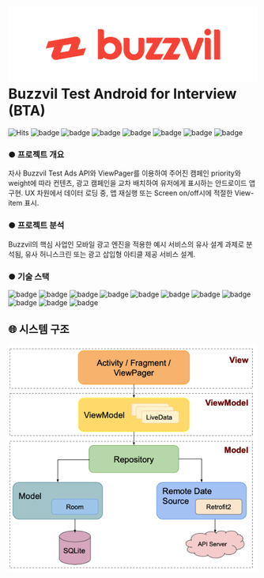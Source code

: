 # ![BuzzvilLogo](images/buzzvil_logo_red_rgb.png) Buzzvil Test Android for Interview (BTA)



![Hits](https://hits.seeyoufarm.com/api/count/incr/badge.svg?url=https%3A%2F%2Fgithub.com%2Fababqq%2Fbuzzvil-test-android&count_bg=%2379C83D&title_bg=%23555555&icon=&icon_color=%23E7E7E7&title=hits&edge_flat=false) ![badge](https://img.shields.io/github/languages/count/ababqq/buzzvil-test-android) ![badge](https://img.shields.io/github/languages/top/ababqq/buzzvil-test-android) ![badge](https://img.shields.io/github/languages/code-size/buzzvil-test-android) ![badge](https://img.shields.io/github/repo-size/ababqq/buzzvil-test-android) ![badge](https://img.shields.io/github/issues/ababqq/buzzvil-test-android) ![badge](https://img.shields.io/github/issues-closed/ababqq/buzzvil-test-android) ![badge](https://img.shields.io/github/last-commit/ababqq/buzzvil-test-android)





### ● 프로젝트 개요
자사 Buzzvil Test Ads API와 ViewPager를 이용하여 주어진 캠페인 priority와 weight에 따라 컨텐츠, 광고 캠페인을 교차 배치하여 유저에게 표시하는 안드로이드 앱 구현.
UX 차원에서 데이터 로딩 중, 앱 재실행 또는 Screen on/off시에 적절한 View-item 표시.


### ● 프로젝트 분석
Buzzvil의 핵심 사업인 모바일 광고 엔진을 적용한 예시 서비스의 유사 설계 과제로 분석됨,
유사 허니스크린 또는 광고 삽입형 아티클 제공 서비스 설계.


### ● 기술 스택
![badge](https://img.shields.io/badge/SCM-Github-181717?logo=Github) ![badge](https://img.shields.io/badge/SCM-Git-F05032?logo=Git) ![badge](https://img.shields.io/badge/Package-Gradle-02303A?logo=Gradle) ![badge](https://img.shields.io/badge/Language-Java-007396?logo=Java) ![badge](https://img.shields.io/badge/Framework-Android-3DDC84?logo=Android) ![badge](https://img.shields.io/badge/IDE-Android_Studio-3DDC84?logo=Android-Studio) ![badge](https://img.shields.io/badge/Library-Glide-21baa2) ![badge](https://img.shields.io/badge/Library-Retrofit2-47b984) ![badge](https://img.shields.io/badge/Library-okHttp3-009485) ![badge](https://img.shields.io/badge/Library-RxJava2-b7178b) ![badge](https://img.shields.io/badge/Library-Espresso-946e59)


## :globe_with_meridians: 시스템 구조
![아키텍처](images/architecture.png)